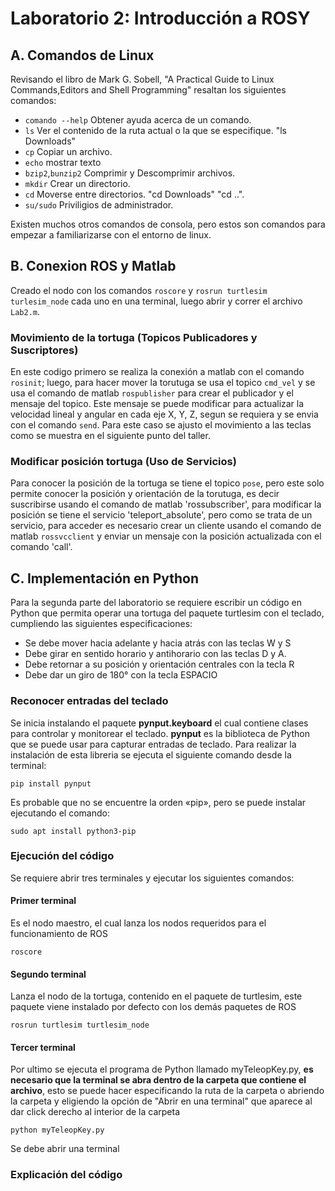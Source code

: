 
# Laboratorio 2: Introducción a ROSY
## A. Comandos de Linux
Revisando el libro de Mark G. Sobell, "A Practical Guide to Linux Commands,Editors and Shell Programming" resaltan los siguientes comandos:
* `comando --help` Obtener ayuda acerca de un comando.
* `ls` Ver el contenido de la ruta actual o la que se especifique. "ls Downloads" 
* `cp` Copiar un archivo.
* `echo` mostrar texto
* `bzip2`,`bunzip2` Comprimir y Descomprimir archivos.
* `mkdir` Crear un directorio.
* `cd` Moverse entre directorios. "cd Downloads" "cd ..".
* `su/sudo` Priviligios de administrador.

Existen muchos otros comandos de consola, pero estos son comandos para empezar a familiarizarse con el entorno de linux.

## B. Conexion ROS y Matlab

Creado el nodo con los comandos `roscore` y `rosrun turtlesim turlesim_node` cada uno en una terminal, luego abrir y correr el archivo `Lab2.m`.

### Movimiento de la tortuga (Topicos Publicadores y Suscriptores)
En este codigo primero se realiza la conexión a matlab con el comando `rosinit`; luego, para hacer mover la torutuga se usa el topico `cmd_vel` y se usa el comando de matlab `rospublisher` para crear el publicador y el mensaje del topico. Este mensaje se puede modificar para actualizar la velocidad lineal y angular en cada eje X, Y, Z, segun se requiera y se envia con el comando `send`. Para este caso se ajusto el movimiento a las teclas como se muestra en el siguiente punto del taller.

### Modificar posición tortuga (Uso de Servicios)
Para conocer la posición de la tortuga se tiene el topico `pose`, pero este solo permite conocer la posición y orientación de la torutuga, es decir suscribirse usando el comando de matlab 'rossubscriber', para modificar la posición se tiene el servicio 'teleport_absolute', pero como se trata de un servicio, para acceder es necesario crear un cliente usando el comando de matlab `rossvcclient` y enviar un mensaje con la posición actualizada con el comando 'call'. 

## C. Implementación en Python

Para la segunda parte del laboratorio se requiere escribir un código en Python que permita operar una tortuga del paquete turtlesim con el teclado,
cumpliendo las siguientes especificaciones:

* Se debe mover hacia adelante y hacia atrás con las teclas W y S
* Debe girar en sentido horario y antihorario con las teclas D y A.
* Debe retornar a su posición y orientación centrales con la tecla R
* Debe dar un giro de 180° con la tecla ESPACIO

### Reconocer entradas del teclado 

Se inicia instalando el paquete **pynput.keyboard** el cual contiene clases para controlar y monitorear el teclado. **pynput** es la biblioteca de Python que se puede usar para capturar entradas de teclado. Para realizar la instalación de esta libreria se ejecuta el siguiente comando desde la terminal:
```console
pip install pynput 
```
Es probable que no se encuentre la orden «pip», pero se puede instalar ejecutando el comando:
```console
sudo apt install python3-pip
```
 ### Ejecución del código
 Se requiere abrir tres terminales y ejecutar los siguientes comandos:
 #### Primer terminal
 Es el nodo maestro, el cual lanza los nodos requeridos para el funcionamiento de ROS 
 ```console
roscore
```
  #### Segundo terminal
 Lanza el nodo de la tortuga, contenido en el paquete de turtlesim, este paquete viene instalado por defecto con los demás paquetes de ROS 
 ```console
rosrun turtlesim turtlesim_node
```
#### Tercer terminal 
 Por ultimo se ejecuta el programa de Python llamado myTeleopKey.py, **es necesario que la terminal se abra dentro de la carpeta que contiene el archivo**, esto se puede hacer especificando la ruta de la carpeta o abriendo la carpeta y eligiendo la opción de "Abrir en una terminal" que aparece al dar click derecho al interior de la carpeta

 ```console
python myTeleopKey.py
```
Se debe abrir una terminal
### Explicación del código 
